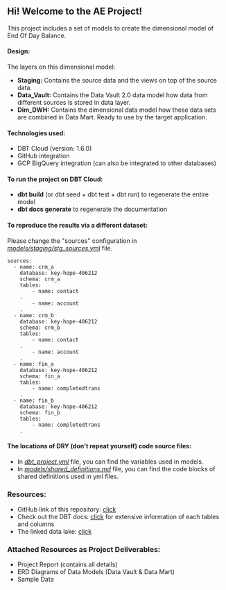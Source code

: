 ## Hi! Welcome to the AE Project! 


This project includes a set of models to create the dimensional model of End Of Day Balance.


#### Design: 

The layers on this dimensional model:
- **Staging:** Contains the source data and the views on top of the source data.
- **Data_Vault:** Contains the Data Vault 2.0 data model how data from different sources is stored in data layer.
- **Dim_DWH:** Contains the dimensional data model how these data sets are combined in Data Mart. Ready to use by the target application.

#### Technologies used:
* DBT Cloud (version: 1.6.0) 
* GitHub integration
* GCP BigQuery integration (can also be integrated to other databases)

#### To run the project on DBT Cloud:
- **dbt build** (or dbt seed + dbt test + dbt run) to regenerate the entire model
- **dbt docs generate** to regenerate the documentation

#### To reproduce the results via a different dataset:
Please change the "sources" configuration in [*models/staging/stg_sources.yml*](https://github.com/aydanalyanakcicigul/dbtaa/blob/main/models/staging/stg_sources.yml)  file.

```
sources:
  - name: crm_a
    database: key-hope-406212
    schema: crm_a
    tables:
        - name: contact
    .
        - name: account
    .
  - name: crm_b
    database: key-hope-406212
    schema: crm_b
    tables:
        - name: contact
    .
        - name: account
    .
  - name: fin_a
    database: key-hope-406212
    schema: fin_a
    tables:
        - name: completedtrans
    .
  - name: fin_b
    database: key-hope-406212
    schema: fin_b
    tables:
        - name: completedtrans
    .
```

#### The locations of DRY (don't repeat yourself) code source files:
- In [*dbt_project.yml*](https://github.com/aydanalyanakcicigul/dbtaa/blob/main/dbt_project.yml) file, you can find the variables used in models.
- In [*models/shared_definitions.md*](https://github.com/aydanalyanakcicigul/dbtaa/blob/main/models/shared_definitions.md) file, you can find the code blocks of shared definitions used in yml files.

### Resources:
- GitHub link of this repository: [click](https://github.com/aydanalyanakcicigul/dbtaa/tree/main)
- Check out the DBT docs: [click](https://aydanalyanakcicigul.github.io/dbtaa/#!/overview) for extensive information of each tables and columns
- The linked data lake: [click](https://console.cloud.google.com/bigquery?project=key-hope-406212)

### Attached Resources as Project Deliverables:
- Project Report (contains all details)
- ERD Diagrams of Data Models (Data Vault & Data Mart)
- Sample Data